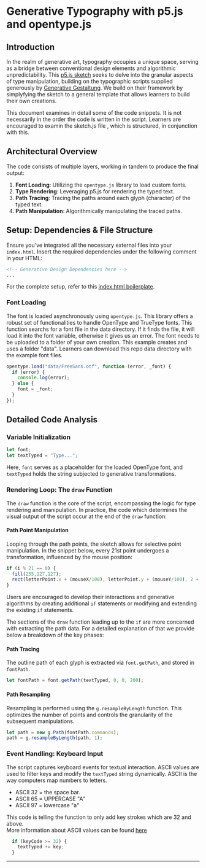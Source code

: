 # Generative Typography with p5.js and opentype.js

## Introduction

In the realm of generative art, typography occupies a unique space, serving as a bridge between conventional design elements and algorithmic unpredictability. This [p5.js sketch](https://github.com/creativetechnologylab/interactive-typography-p5/blob/main/sketch.js) seeks to delve into the granular aspects of type manipulation, building on the typographic scripts supplied generously by [Generative Gestaltung](http://www.generative-gestaltung.de/2/). We build on their framework by simplyfying the sketch to a general template that allows learners to build their own creations.

This document examines in detail some of the code snippets. It is not necessarily in the order the code is written in the script. Learners are encouraged to examin the sketch.js file , which is structured, in conjunction with this. 


## Architectural Overview

The code consists of multiple layers, working in tandem to produce the final output:

1. **Font Loading**: Utilizing the `opentype.js` library to load custom fonts.
2. **Type Rendering**: Leveraging p5.js for rendering the typed text.
3. **Path Tracing**: Tracing the paths around each glyph (character) of the typed text.
4. **Path Manipulation**: Algorithmically manipulating the traced paths.

## Setup: Dependencies & File Structure

Ensure you've integrated all the necessary external files into your `index.html`. Insert the required dependencies under the following comment in your HTML:

```html
<!-- Generative Design Dependencies here -->
...
```

For the complete setup, refer to this [index.html boilerplate](https://github.com/creativetechnologylab/interactive-typography-p5/blob/main/index.html).

### Font Loading

The font is loaded asynchronously using `opentype.js`. This library offers a robust set of functionalities to handle OpenType and TrueType fonts.
This function searchs for a font file in the data directory. If it finds the file, it will load it into the font variable, otherwise it gives us an error. 
The font needs to be uploaded to a folder of your own creation. This example creates and uses a folder "data". Learners can download this repo data directory with the example font files.

```javascript
opentype.load("data/FreeSans.otf", function (error, _font) {
  if (error) {
    console.log(error);
  } else {
    font = _font;
  }
});
```

## Detailed Code Analysis

### Variable Initialization

```javascript
let font;
let textTyped = "Type...";
```

Here, `font` serves as a placeholder for the loaded OpenType font, and `textTyped` holds the string subjected to generative transformations.



### Rendering Loop: The `draw` Function

The `draw` function is the core of the script, encompassing the logic for type rendering and manipulation. In practice, the code which determines the visual output of the script occur at the end of the `draw` function:

#### Path Point Manipulation

Looping through the path points, the sketch allows for selective point manipulation. In the snippet below, every 21st point undergoes a transformation, influenced by the mouse position:

```javascript
if (i % 21 == 0) {
  fill(255,127,127);
  rect(letterPoint.x + (mouseX/100), letterPoint.y + (mouseY/100), 2 + (mouseX/10), 2 + (mouseY/10));
}
```
Users are encouraged to develop their interactions and generative algorithms by creating additional `if` statements or modifying and extending the existing `if` statements.

The sections of the `draw` function leading up to the `if` are more concerned with extracting the path data. For a detailed explanation of that we provide below a breakdown of the key phases:

#### Path Tracing

The outline path of each glyph is extracted via `font.getPath`, and stored in `fontPath`.

```javascript
let fontPath = font.getPath(textTyped, 0, 0, 200);
```

#### Path Resampling

Resampling is performed using the `g.resampleByLength` function. This optimizes the number of points and controls the granularity of the subsequent manipulations.

```javascript
let path = new g.Path(fontPath.commands);
path = g.resampleByLength(path, 1);
```



### Event Handling: Keyboard Input

The script captures keyboard events for textual interaction. ASCII values are used to filter keys and modify the `textTyped` string dynamically.
ASCII is the way computers map numbers to letters.  
- ASCII 32 = the space bar.
- ASCII 65 = UPPERCASE "A"
- ASCII 97 = lowercase "a"
  
This code is telling the function to only add key strokes which are 32 and above.  
More information about ASCII values can be found [here](https://theasciicode.com.ar/)

```javascript
  if (keyCode >= 32) {
    textTyped += key;
  }
```

---


